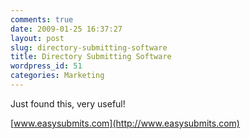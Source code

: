```yaml
---
comments: true
date: 2009-01-25 16:37:27
layout: post
slug: directory-submitting-software
title: Directory Submitting Software
wordpress_id: 51
categories: Marketing
---
```


Just found this, very useful!

[www.easysubmits.com](http://www.easysubmits.com)
